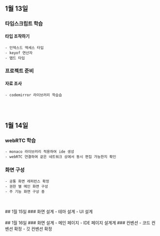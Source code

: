 ## 1월 13일
### 타입스크립트 학습
#### 타입 조작하기
    - 인덱스드 엑세스 타입
    - keyof 연산자
    - 맵드 타입

### 프로젝트 준비
#### 자료 조사
    - codemirror 라이브러리 학습습

<br />
<br />

## 1월 14일
### webRTC 학습
    - monaco 라이브러리 적용하여 ide 생성
    - webRTC 연결하여 같은 네트워크 상에서 동시 편집 가능한지 확인

### 화면 구성
    - 공통 화면 레퍼런스 확정
    - 권한 별 메인 화면 구성
    - 주 기능 화면 구상 중
<br />
<br />
## 1월 15일
### 화면 설계
    - 테마 설계
    - UI 설계
<br />
<br />
## 1월 16일
### 화면 설계
    - 메인 페이지
    - IDE 페이지 설계계
### 컨벤션
    - 코드 컨벤션 확정
    - 깃 컨벤션 확정

